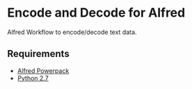 # Encode and Decode for Alfred

Alfred Workflow to encode/decode text data.

## Requirements

- [Alfred Powerpack](https://www.alfredapp.com/shop/)
- [Python 2.7](https://www.python.org/)
